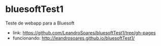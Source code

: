 # bluesoftTest1
Teste de webapp para a Bluesoft
- link: https://github.com/LeandroSoares/bluesoftTest1/tree/gh-pages
- funcionando: http://leandrosoares.github.io/bluesoftTest1/
